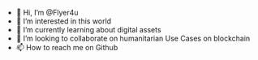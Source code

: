 - 👋 Hi, I’m @Flyer4u
- 👀 I’m interested in this world
- 🌱 I’m currently learning about digital assets
- 💞️ I’m looking to collaborate on humanitarian Use Cases on blockchain
- 📫 How to reach me on Github

<!---
Flyer4u/Flyer4u is a ✨ special ✨ repository because its `README.md` (this file) appears on your GitHub profile.
You can click the Preview link to take a look at your changes.
--->
